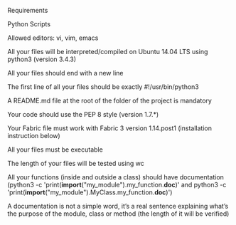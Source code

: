 Requirements

Python Scripts

Allowed editors: vi, vim, emacs

All your files will be interpreted/compiled on Ubuntu 14.04 LTS using python3 (version 3.4.3)

All your files should end with a new line

The first line of all your files should be exactly #!/usr/bin/python3

A README.md file at the root of the folder of the project is mandatory

Your code should use the PEP 8 style (version 1.7.*)

Your Fabric file must work with Fabric 3 version 1.14.post1 (installation instruction below)

All your files must be executable

The length of your files will be tested using wc

All your functions (inside and outside a class) should have documentation (python3 -c 'print(__import__("my_module").my_function.__doc__)' and python3 -c 'print(__import__("my_module").MyClass.my_function.__doc__)')

A documentation is not a simple word, it’s a real sentence explaining what’s the purpose of the module, class or method (the length of it will be verified)

